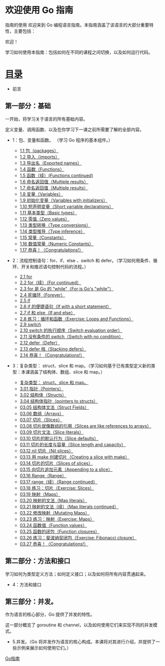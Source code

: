 # 欢迎使用 Go 指南

指南的使用
欢迎来到 Go 编程语言指南。本指南涵盖了该语言的大部分重要特性，主要包括：

欢迎！

学习如何使用本指南：包括如何在不同的课程之间切换，以及如何运行代码。

# [目录](https://github.com/gnefiy/go-zh/blob/master/tour/directory.md)

* 前言

## 第一部分：基础

一开始，将学习关于语言的所有基础内容。

定义变量、调用函数、以及在你学习下一课之前所需要了解的全部内容。

* 1：包、变量和函数。 （学习 Go 程序的基本组件。）
	* [1.1 包（packages）](https://github.com/gnefiy/go-zh/blob/master/tour/01.01.md)
	* [1.2 导入（imports）](https://github.com/gnefiy/go-zh/blob/master/tour/01.02.md)
	* [1.3 导出名（Exported names）](https://github.com/gnefiy/go-zh/blob/master/tour/01.03.md)
	* [1.4 函数（Functions）](https://github.com/gnefiy/go-zh/blob/master/tour/01.04.md)
	* [1.5 函数（续）(Functions continued)](https://github.com/gnefiy/go-zh/blob/master/tour/01.05.md)
	* [1.6 命名返回值（Multiple results）](https://github.com/gnefiy/go-zh/blob/master/tour/01.06.md)
	* [1.7 命名返回值（Multiple results）](https://github.com/gnefiy/go-zh/blob/master/tour/01.07.md)
	* [1.8 变量（Variables）](https://github.com/gnefiy/go-zh/blob/master/tour/01.08.md)
	* [1.9 初始化变量（Variables with initializers）](https://github.com/gnefiy/go-zh/blob/master/tour/01.09.md)
	* [1.10 短声明变量（Short variable declarations）](https://github.com/gnefiy/go-zh/blob/master/tour/01.10.md)
	* [1.11 基本类型（Basic types）](https://github.com/gnefiy/go-zh/blob/master/tour/01.11.md)
	* [1.12 零值（Zero values）](https://github.com/gnefiy/go-zh/blob/master/tour/01.12.md)
	* [1.13 类型转换（Type conversions）](https://github.com/gnefiy/go-zh/blob/master/tour/01.13.md)
	* [1.14 类型推导（Type inference）](https://github.com/gnefiy/go-zh/blob/master/tour/01.14.md)
	* [1.15 常量（Constants）](https://github.com/gnefiy/go-zh/blob/master/tour/01.15.md)
	* [1.16 数值常量（Numeric Constants）](https://github.com/gnefiy/go-zh/blob/master/tour/01.16.md)
	* [1.17 恭喜！（Congratulations!）](https://github.com/gnefiy/go-zh/blob/master/tour/01.17.md)

* 2：流程控制语句：for、if、else 、switch 和 defer。（学习如何用条件、循环、开关和推迟语句控制代码的流程。）
	* [2.1 for](https://github.com/gnefiy/go-zh/blob/master/tour/02.01.md)
	* [2.2 for（续）（For continued）](https://github.com/gnefiy/go-zh/blob/master/tour/02.02.md)
	* [2.3 for 是 Go 的 “while”（For is Go's "while"）](https://github.com/gnefiy/go-zh/blob/master/tour/02.03.md)
	* [2.4 死循环（Forever）](https://github.com/gnefiy/go-zh/blob/master/tour/02.04.md)
	* [2.5 if](https://github.com/gnefiy/go-zh/blob/master/tour/02.05.md)
	* [2.6 if 的便捷语句（If with a short statement）](https://github.com/gnefiy/go-zh/blob/master/tour/02.06.md)
	* [2.7 if 和 else（If and else）](https://github.com/gnefiy/go-zh/blob/master/tour/02.07.md)
	* [2.8 练习：循环和函数（Exercise: Loops and Functions）](https://github.com/gnefiy/go-zh/blob/master/tour/02.08.md)
	* [2.9 switch](https://github.com/gnefiy/go-zh/blob/master/tour/02.09.md)
	* [2.10 switch 的执行顺序（Switch evaluation order）](https://github.com/gnefiy/go-zh/blob/master/tour/02.10.md)
	* [2.11 没有条件的 switch（Switch with no condition）](https://github.com/gnefiy/go-zh/blob/master/tour/02.11.md)
	* [2.12 defer（Defer）](https://github.com/gnefiy/go-zh/blob/master/tour/02.12.md)
	* [2.13 defer 栈（Stacking defers）](https://github.com/gnefiy/go-zh/blob/master/tour/02.13.md)
	* [2.14 恭喜！（Congratulations!）](https://github.com/gnefiy/go-zh/blob/master/tour/02.14.md)

* 3：复杂类型： struct、slice 和 map。（学习如何基于已有类型定义新的类型：本课涵盖了结构体、数组、slice 和 map。）
  * [复杂类型： struct、slice 和 map。](https://github.com/gnefiy/go-zh/blob/master/tour/03.00.md)
  * [3.01 指针（Pointers）](https://github.com/gnefiy/go-zh/blob/master/tour/03.01.md)
  * [3.02 结构体（Structs）](https://github.com/gnefiy/go-zh/blob/master/tour/03.02.md)
  * [3.04 结构体指针（pointers to structs）](https://github.com/gnefiy/go-zh/blob/master/tour/03.04.md)
  * [03.05 结构体文法（Struct Fields）](https://github.com/gnefiy/go-zh/blob/master/tour/03.05.md)
  * [03.06 数组（Arrays）](https://github.com/gnefiy/go-zh/blob/master/tour/03.06.md)
  * [03.07 切片（Slices）](https://github.com/gnefiy/go-zh/blob/master/tour/03.07.md)
  * [03.08 切片就像数组的引用（Silces are like references to arrays）](https://github.com/gnefiy/go-zh/blob/master/tour/03.08.md)
  * [03.09 切片文法（Slice literals）](https://github.com/gnefiy/go-zh/blob/master/tour/03.09.md)
  * [03.10 切片的默认行为（Slice defaults）](https://github.com/gnefiy/go-zh/blob/master/tour/03.10.md)
  * [03.11 切片的长度与容量（Slice length and capacity）](https://github.com/gnefiy/go-zh/blob/master/tour/03.11.md)
  * [03.12 nil 切片（Nil slices）](https://github.com/gnefiy/go-zh/blob/master/tour/03.12.md)
  * [03.13 用 make 创建切片（Creating a slice with make）](https://github.com/gnefiy/go-zh/blob/master/tour/03.13.md)
  * [03.14 切片的切片（Slices of slices）](https://github.com/gnefiy/go-zh/blob/master/tour/03.14.md)
  * [03.15 向切片追加元素（Appending to a slice）](https://github.com/gnefiy/go-zh/blob/master/tour/03.15.md)
  * [03.16 Range（Range）](https://github.com/gnefiy/go-zh/blob/master/tour/03.16.md)
  * [03.17 range（续）（Range continued）](https://github.com/gnefiy/go-zh/blob/master/tour/03.17.md)
  * [03.18 练习：切片（Exercise: Slices）](https://github.com/gnefiy/go-zh/blob/master/tour/03.18.md)
  * [03.19 映射（Maps）](https://github.com/gnefiy/go-zh/blob/master/tour/03.19.md)
  * [03.20 映射的文法（Map literals）](https://github.com/gnefiy/go-zh/blob/master/tour/03.20.md)
  * [03.21 映射的文法（续）（Map literals continued）](https://github.com/gnefiy/go-zh/blob/master/tour/03.21.md)
  * [03.22 修改映射（Mutating Maps）](https://github.com/gnefiy/go-zh/blob/master/tour/03.22.md)
  * [03.23 练习：映射（Exercise: Maps）](https://github.com/gnefiy/go-zh/blob/master/tour/03.23.md)
  * [03.24 函数值（Function values）](https://github.com/gnefiy/go-zh/blob/master/tour/03.24.md)
  * [03.25 函数的闭包（Function closures）](https://github.com/gnefiy/go-zh/blob/master/tour/03.25.md)
  * [03.26 练习：斐波纳契闭包（Exercise: Fibonacci closure）](https://github.com/gnefiy/go-zh/blob/master/tour/03.26.md)
  * [03.27 恭喜！（Congratulations!）](https://github.com/gnefiy/go-zh/blob/master/tour/03.27.md)

## 第二部分：方法和接口

学习如何为类型定义方法；如何定义接口；以及如何将所有内容贯通起来。

* 4：方法和接口

## 第三部分：并发。

作为语言的核心部分，Go 提供了并发的特性。

这一部分概览了 goroutine 和 channel，以及如何使用它们来实现不同的并发模式。

* 5.并发。（Go 将并发作为语言的核心构成。本课将对其进行介绍，并提供了一些示例来展示如何使用它们。）


[Go指南](https://tour.go-zh.org/list)
